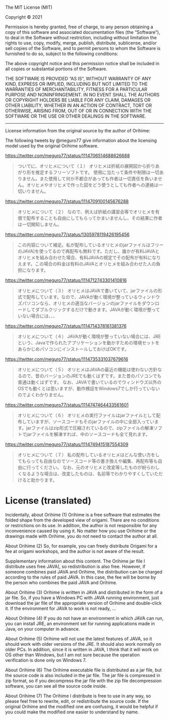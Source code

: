 The MIT License (MIT)

Copyright © 2021

Permission is hereby granted, free of charge, to any person obtaining a copy of this software and associated documentation files (the “Software”), to deal in the Software without restriction, including without limitation the rights to use, copy, modify, merge, publish, distribute, sublicense, and/or sell copies of the Software, and to permit persons to whom the Software is furnished to do so, subject to the following conditions:

The above copyright notice and this permission notice shall be included in all copies or substantial portions of the Software.

THE SOFTWARE IS PROVIDED “AS IS”, WITHOUT WARRANTY OF ANY KIND, EXPRESS OR IMPLIED, INCLUDING BUT NOT LIMITED TO THE WARRANTIES OF MERCHANTABILITY, FITNESS FOR A PARTICULAR PURPOSE AND NONINFRINGEMENT. IN NO EVENT SHALL THE AUTHORS OR COPYRIGHT HOLDERS BE LIABLE FOR ANY CLAIM, DAMAGES OR OTHER LIABILITY, WHETHER IN AN ACTION OF CONTRACT, TORT OR OTHERWISE, ARISING FROM, OUT OF OR IN CONNECTION WITH THE SOFTWARE OR THE USE OR OTHER DEALINGS IN THE SOFTWARE.

----

License information from the original source by the author of Orihime:

The following tweets by @meguro77 give information about the licensing model used by the original Orihime software.

https://twitter.com/meguro77/status/1114706514688626688
> ついでに、オリヒメについて（１）
> オリヒメは折紙の展開図から折りあがり形を推定するフリーソフトです。
> 使用に当たって条件や制限は一切ありません。また使用して何か不都合があっても作者は一切責任を負いません。オリヒメやオリヒメで作った図をどう使うとしても作者への連絡は一切いりません。

https://twitter.com/meguro77/status/1114709100145676288
> オリヒメについて（２）
> なので、例えば折紙の講習会等でオリヒメを有償で配布することも自由にしてもらってかまいませんし、その結果に作者は一切関知しません。

https://twitter.com/meguro77/status/1305978119426195456
> この内容について補足。私が配布しているオリヒメのjarファイルはフリーのJAVA]を使ってるので再配布も無料です。ただし、誰かが有料JAVAとオリヒメを組み合わせた場合、有料JAVAの規定でその配布が有料になりえます。この場合の料金は有料のJAVAとオリヒメを組み合わせた人の負担になります。

https://twitter.com/meguro77/status/1114712743301410816
> オリヒメについて（３）
> オリヒメはJAVAで書いていて、jarファイルの形式で配布しています。なので、JAVAが動く環境が整っているウィンドウズパソコンなら、オリヒメの適当なバージョンのjarファイルをダウンロードしてダブルクリックするだけで動きます。JAVAが動く環境が整っていない場合には、、、

https://twitter.com/meguro77/status/1114714378161381376
> オリヒメについて（４）
> JAVAが動く環境が整っていない場合には、JREという、Javaで作られたアプリケーションを動かすための環境セットをあらかじめパソコンにインストールしておけばOKです。

https://twitter.com/meguro77/status/1114735331037679616
> オリヒメについて（５）
> オリヒメはJAVAの最近の機能は使わない方針なるので、昔のバージョンのJREでも動くはずです。また昔のパソコンでも普通は動くはずです。
> なお、JAVAで書いているのでウィンドウズ以外のOSでも動くとは思いますが、動作検証をWindows7でしか行っていないのでよくわかりません。

https://twitter.com/meguro77/status/1114747464433561601
> オリヒメについて（６）
> オリヒメの実行ファイルはjarファイルとして配布していますが、ソースコードもそのjarファイルの中に全部入っています。jarファイルはzip形式で圧縮されているので、zipファイルの解凍ソフトでjarファイルを解凍すれば、中のソースコードも全て見れます。

https://twitter.com/meguro77/status/1114749415187554309
> オリヒメについて（７）
> 私の配布しているオリヒメはどんな使い方をしてもらっても自由なのでソースコード等の書き換えや編集、再配布等も自由に行ってください。
> なお、元のオリヒメと改変等したものが紛らわしくなるような場合は、改変したものは、名前等でわかりやすくしていただけると助かります。

# License (translated)
Incidentally, about Orihime (1)
Orihime is a free software that estimates the folded shape from the developed view of origami.
There are no conditions or restrictions on its use. In addition, the author is not responsible for any inconvenience caused by using it. No matter how you use Orihime or the drawings made with Orihime, you do not need to contact the author at all.

About Orihime (2)
So, for example, you can freely distribute Origami for a fee at origami workshops, and the author is not aware of the result.

Supplementary information about this content. The Orihime jar file I distribute uses free JAVA], so redistribution is also free. However, if someone combines paid JAVA and Orihime, the distribution can be charged according to the rules of paid JAVA. In this case, the fee will be borne by the person who combines the paid JAVA and Orihime.

About Orihime (3)
Orihime is written in JAVA and distributed in the form of a jar file. So, if you have a Windows PC with JAVA running environment, just download the jar file of the appropriate version of Orihime and double-click it. If the environment for JAVA to work is not ready, ...

About Orihime (4)
If you do not have an environment in which JAVA can run, you can install JRE, an environment set for running applications made in Java, on your computer in advance.

About Orihime (5)
Orihime will not use the latest features of JAVA, so it should work with older versions of the JRE. It should also work normally on older PCs.
In addition, since it is written in JAVA, I think that it will work on OS other than Windows, but I am not sure because the operation verification is done only on Windows 7.

About Orihime (6)
The Orihime executable file is distributed as a jar file, but the source code is also included in the jar file. The jar file is compressed in zip format, so if you decompress the jar file with the zip file decompression software, you can see all the source code inside.

About Orihime (7)
The Orihime I distribute is free to use in any way, so please feel free to rewrite, edit, or redistribute the source code.
If the original Orihime and the modified one are confusing, it would be helpful if you could make the modified one easier to understand by name. 